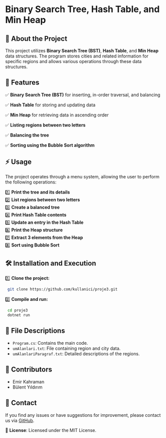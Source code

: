 # Binary Search Tree, Hash Table, and Min Heap

## 📌 About the Project
This project utilizes **Binary Search Tree (BST)**, **Hash Table**, and **Min Heap** data structures. The program stores cities and related information for specific regions and allows various operations through these data structures.

## 🚀 Features
✅ **Binary Search Tree (BST)** for inserting, in-order traversal, and balancing

✅ **Hash Table** for storing and updating data

✅ **Min Heap** for retrieving data in ascending order

✅ **Listing regions between two letters**

✅ **Balancing the tree**

✅ **Sorting using the Bubble Sort algorithm**

## ⚡ Usage
The project operates through a menu system, allowing the user to perform the following operations:

1️⃣ **Print the tree and its details**  
2️⃣ **List regions between two letters**  
3️⃣ **Create a balanced tree**  
4️⃣ **Print Hash Table contents**  
5️⃣ **Update an entry in the Hash Table**  
6️⃣ **Print the Heap structure**  
7️⃣ **Extract 3 elements from the Heap**  
8️⃣ **Sort using Bubble Sort**  

## 🛠 Installation and Execution

1️⃣ **Clone the project:**
```sh
 git clone https://github.com/kullanici/proje3.git
```

2️⃣ **Compile and run:**
```sh
 cd proje3
 dotnet run
```

## 📄 File Descriptions
- `Program.cs`: Contains the main code.
- `umAlanlari.txt`: File containing region and city data.
- `umAlanlariParagraf.txt`: Detailed descriptions of the regions.

## 👥 Contributors
- Emir Kahraman
- Bülent Yıldırım

## 📩 Contact
If you find any issues or have suggestions for improvement, please contact us via [GitHub](https://github.com/mrdweeby/Proje3).

📜 **License**: Licensed under the MIT License.

